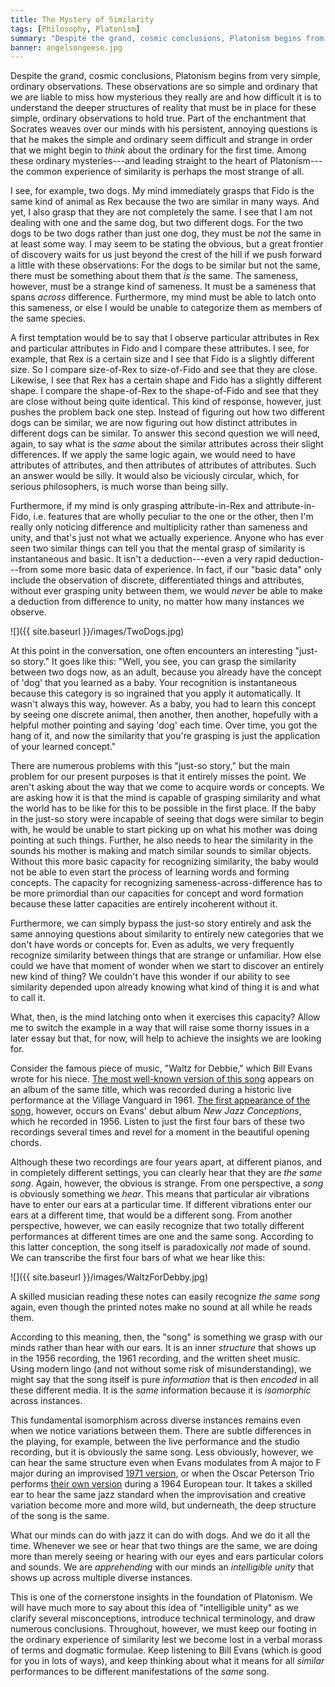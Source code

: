 ```yaml
---
title: The Mystery of Similarity
tags: [Philosophy, Platonism]
summary: "Despite the grand, cosmic conclusions, Platonism begins from very simple, ordinary observations.  Among these ordinary mysteries---and leading straight to the heart of Platonism---the common experience of similarity is perhaps the most strange of all."
banner: angelsongeese.jpg
---
```



Despite the grand, cosmic conclusions, Platonism begins from very simple, ordinary observations.  These observations are so simple and ordinary that we are liable to miss how mysterious they really are and how difficult it is to understand the deeper structures of reality that must be in place for these simple, ordinary observations to hold true.  Part of the enchantment that Socrates weaves over our minds with his persistent, annoying questions is that he makes the simple and ordinary seem difficult and strange in order that we might begin to *think* about the ordinary for the first time.  Among these ordinary mysteries---and leading straight to the heart of Platonism---the common experience of similarity is perhaps the most strange of all.<!--more-->

I see, for example, two dogs.  My mind immediately grasps that Fido is the same kind of animal as Rex because the two are similar in many ways.  And yet, I also grasp that they are not completely the same.  I see that I am not dealing with one and the same dog, but two different dogs.  For the two dogs to be two dogs rather than just one dog, they must be *not* the same in at least some way.  I may seem to be stating the obvious, but a great frontier of discovery waits for us just beyond the crest of the hill if we push forward a little with these observations: For the dogs to be similar but not the same, there must be something about them that *is* the same.  The sameness, however, must be a strange kind of sameness.  It must be a sameness that spans *across* difference.  Furthermore, my mind must be able to latch onto this sameness, or else I would be unable to categorize them as members of the same species.

A first temptation would be to say that I observe particular attributes in Rex and particular attributes in Fido and I compare these attributes. I see, for example, that Rex is a certain size and I see that Fido is a slightly different size.  So I compare size-of-Rex to size-of-Fido and see that they are close.  Likewise, I see that Rex has a certain shape and Fido has a slightly different shape.  I compare the shape-of-Rex to the shape-of-Fido and see that they are close without being quite identical.  This kind of response, however, just pushes the problem back one step.  Instead of figuring out how two different dogs can be similar, we are now figuring out how distinct attributes in different dogs can be similar.  To answer this second question we will need, again, to say what is the *same* about the similar attributes across their slight differences.  If we apply the same logic again, we would need to have attributes of attributes, and then attributes of attributes of attributes.  Such an answer would be silly.  It would also be viciously circular, which, for serious philosophers, is much worse than being silly.

Furthermore, if my mind is only grasping attribute-in-Rex and attribute-in-Fido, i.e. features that are wholly peculiar to the one or the other, then I'm really only noticing difference and multiplicity rather than sameness and unity, and that's just not what we actually experience.  Anyone who has ever seen two similar things can tell you that the mental grasp of similarity is instantaneous and basic.  It isn't a deduction---even a very rapid deduction---from some more basic data of experience.  In fact, if our "basic data" only include the observation of discrete, differentiated things and attributes, without ever grasping unity between them, we would *never* be able to make a deduction from difference to unity, no matter how many instances we observe.

![]({{ site.baseurl }}/images/TwoDogs.jpg)

At this point in the conversation, one often encounters an interesting "just-so story."  It goes like this:  "Well, you see, you can grasp the similarity between two dogs now, as an adult, because you already have the concept of 'dog' that you learned as a baby.  Your recognition is instantaneous because this category is so ingrained that you apply it automatically.  It wasn't always this way, however.  As a baby, you had to learn this concept by seeing one discrete animal, then another, then another, hopefully with a helpful mother pointing and saying 'dog' each time.  Over time, you got the hang of it, and now the similarity that you're grasping is just the application of your learned concept."

There are numerous problems with this "just-so story," but the main problem for our present purposes is that it entirely misses the point.  We aren't asking about the way that we come to acquire words or concepts.  We are asking how it is that the mind is capable of grasping similarity and what the world has to be like for this to be possible in the first place.  If the baby in the just-so story were incapable of seeing that dogs were similar to begin with, he would be unable to start picking up on what his mother was doing pointing at such things.  Further, he also needs to hear the similarity in the sounds his mother is making and match similar sounds to similar objects.  Without this more basic capacity for recognizing similarity, the baby would not be able to even start the process of learning words and forming concepts.  The capacity for recognizing sameness-across-difference has to be more primordial than our capacities for concept and word formation because these latter capacities are entirely incoherent without it.

Furthermore, we can simply bypass the just-so story entirely and ask the same annoying questions about similarity to entirely new categories that we don't have words or concepts for.  Even as adults, we very frequently recognize similarity between things that are strange or unfamiliar.  How else could we have that moment of wonder when we start to discover an entirely new kind of thing?  We couldn't have this wonder if our ability to see similarity depended upon already knowing what kind of thing it is and what to call it.

What, then, is the mind latching onto when it exercises this capacity?  Allow me to switch the example in a way that will raise some thorny issues in a later essay but that, for now, will help to achieve the insights we are looking for.

Consider the famous piece of music, "Waltz for Debbie," which Bill Evans wrote for his niece.  [The most well-known version of this song](https://youtu.be/W3wq7ejawIA?si=JTrViVyOzIs5a3Ai) appears on an album of the same title, which was recorded during a historic live performance at the Village Vanguard in 1961.  [The first appearance of the song](https://youtu.be/LQkMJp-tP-Y?si=oCC37omZ5n3f_SX5), however, occurs on Evans' debut album *New Jazz Conceptions*, which he recorded in 1956.  Listen to just the first four bars of these two recordings several times and revel for a moment in the beautiful opening chords.

Although these two recordings are four years apart, at different pianos, and in completely different settings, you can clearly hear that they are *the same song*.  Again, however, the obvious is strange.  From one perspective, a *song* is obviously something we *hear*.  This means that particular air vibrations have to enter our ears at a particular time.  If different vibrations enter our ears at a different time, that would be a different song.  From another perspective, however, we can easily recognize that two totally different performances at different times are one and the same song.  According to this latter conception, the song itself is paradoxically *not* made of sound.  We can transcribe the first four bars of what we hear like this:

![]({{ site.baseurl }}/images/WaltzForDebby.jpg)

A skilled musician reading these notes can easily recognize *the same song* again, even though the printed notes make no sound at all while he reads them.

According to this meaning, then, the "song" is something we grasp with our minds rather than hear with our ears.  It is an inner *structure* that shows up in the 1956 recording, the 1961 recording, and the written sheet music.  Using modern lingo (and not without some risk of misunderstanding), we might say that the song itself is pure *information* that is then *encoded* in all these different media.  It is the *same* information because it is *isomorphic* across instances.

This fundamental isomorphism across diverse instances remains even when we notice variations between them.  There are subtle differences in the playing, for example, between the live performance and the studio recording, but it is obviously the same song.  Less obviously, however, we can hear the same structure even when Evans modulates from A major to F major during an improvised [1971 version](https://youtu.be/JmcBqA4Xrp4?si=lw8D1HWTnKt2SQv4), or when the Oscar Peterson Trio performs [their own version](https://youtu.be/nPk-i_8FTmc?si=s3wUVM9z3Yq9nZNg) during a 1964 European tour.  It takes a skilled ear to hear the same jazz standard when the improvisation and creative variation become more and more wild, but underneath, the deep structure of the song is the same.

What our minds can do with jazz it can do with dogs.  And we do it all the time.  Whenever we see or hear that two things are the same, we are doing more than merely seeing or hearing with our eyes and ears particular colors and sounds.  We are *apprehending* with our minds an *intelligible unity* that shows up across multiple diverse instances.

This is one of the cornerstone insights in the foundation of Platonism.  We will have much more to say about this idea of "intelligible unity" as we clarify several misconceptions, introduce technical terminology, and draw numerous conclusions.  Throughout, however, we must keep our footing in the ordinary experience of similarity lest we become lost in a verbal morass of terms and dogmatic formulae.  Keep listening to Bill Evans (which is good for you in lots of ways), and keep thinking about what it means for all *similar* performances to be different manifestations of the *same* song.